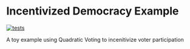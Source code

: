 # Incentivized Democracy Example

[![tests](https://github.com/721labs/incentivized-democracy/actions/workflows/tests.yml/badge.svg)](https://github.com/721labs/incentivized-democracy/actions/workflows/tests.yml)

A toy example using Quadratic Voting to incenitivize voter participation
